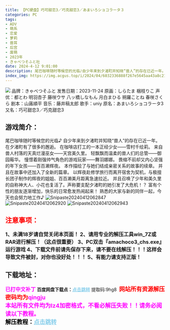 ```yaml
---
title: 【PC硬盘】巧可甜恋3／巧克甜恋3／あまいろショコラータ３
categories: PC
tags:
- ADV
- 萌系
- 恋爱
- 萝莉
- 兽耳
- 后宫
- 废萌
- 2023年
- きゃべつそふと社
date: 2024-4-12 9:01:00
description: 尾巴咖啡随时等候您的光临♪自少年来到夕渚町并知晓“兽人”的存在已近一年。在夕渚町有了很多的邂逅。在咖啡店打工的一本正经少女——雪村千绘莉。来自兽人村落的天真烂漫巫女——天宫美久里。轻飘飘而温柔的兽人们的总管——御园莓华。憧憬着刚强帅气角色的游戏玩家——舞羽娜娜。畏缩不前却又内心坚强的年下女孩——百百濑辉夜。本作描绘了与她们结成亲密关系的故事的续章。
index_img: https://img.acgus.top/i/2024/04/6032336888f267e5645aa43a8c21833b.webp
---
```

![](https://img.acgus.top/i/2024/04/6032336888f267e5645aa43a8c21833b.webp)
品牌：きゃべつそふと
发售日期：2023-11-24
原画：しらたま 梱枝りこ
声优：都とわ 明羽杏子 藤咲ウサ 八ッ橋しなもん 月白まひる 朔羅ことね 春咲さくら
剧本：山蕗順平
音乐：藤井稿太郎
歌手：uniy
原名：あまいろショコラータ3
又名：巧可甜恋3／巧克甜恋3

## 游戏简介：
尾巴咖啡随时等候您的光临♪
自少年来到夕渚町并知晓“兽人”的存在已近一年。
在夕渚町有了很多的邂逅。
在咖啡店打工的一本正经少女——雪村千绘莉。
来自兽人村落的天真烂漫巫女——天宫美久里。
轻飘飘而温柔的兽人们的总管——御园莓华。
憧憬着刚强帅气角色的游戏玩家——舞羽娜娜。
畏缩不前却又内心坚强的年下女孩——百百濑辉夜。
本作描绘了与她们结成亲密关系的故事的续章。
并且在故事中还加入了全新的篇章。
以辉夜赴修学旅行而离开宿舍为契机，与极擅长团子制作的辉夜的姐姐、百百濑美月距离急速拉近。
并且召唤了少年和美久里的自称神大人、小花也复活了。声称要支配夕渚町的她引发了大危机！？
富有个性的朋友逐渐增加，快乐的日常愈发热闹起来！
熟悉的大家与新的同伴一起，今天也会努力地工作♪
![Snipaste20240412062847](https://img.acgus.top/i/2024/04/2930eddc7be87a8e600da3f6e90c143f.webp)
![Snipaste20240412062920](https://img.acgus.top/i/2024/04/1c7ba7fe14ea08249cfd73c139ac7d5e.webp)
![Snipaste20240412062943](https://img.acgus.top/i/2024/04/7c7cebb8c169b1f7aa88d6574e2bc5f0.webp)





## <font color=#FF0000 >注意事项：</font>
<font size=3><b>1、未满18岁请自觉关闭本页面！
2、请用专业的解压工具win_7Z或RAR进行解压！（这点很重要）
3、PC双击『amachoco3_chs.exe』运行游戏
4、下载文件前请先保存下来，请不要在线解压！！！这样会导致文件被封，对你也没好处！！！
5、有能力请支持正版！</b></font>

## 下载地址：
<font color=#FF00FF size=3><b>已打中文补丁</b></font>
<b>百度网盘下载点：</b><a href="https://pan.baidu.com/s/1y-ba-FkyckDam9eD-aAsgA?pwd=9hg8" style="color: #87CEEB;"><b>点击跳转</b></a> 提取码:9hg8
<a style="padding: 0" href="https://post.qingju.org/AD/"><img style="max-width:100%" src="https://img.acgus.top/i/2024/07/478f689b8021d8d499ab43d21acf137a.gif" alt=""></a>
<b><font color=#FF0000 size=4>网站所有资源解压密码均为</b></font><b><font color=#FF00FF size=4>qingju</font><font color=#FF0000 ></font></b><br><b><font color=#FF00FF size=4>本站所有文件均为lz4加密格式，不看必解压失败！！请务必阅读以下教程。</b></font><br><b><font color=#000 size=4>解压教程：</b><a href="https://post.qingju.org/tutorial/000/" style="color: #87CEEB;"><b>点击跳转</b></a>